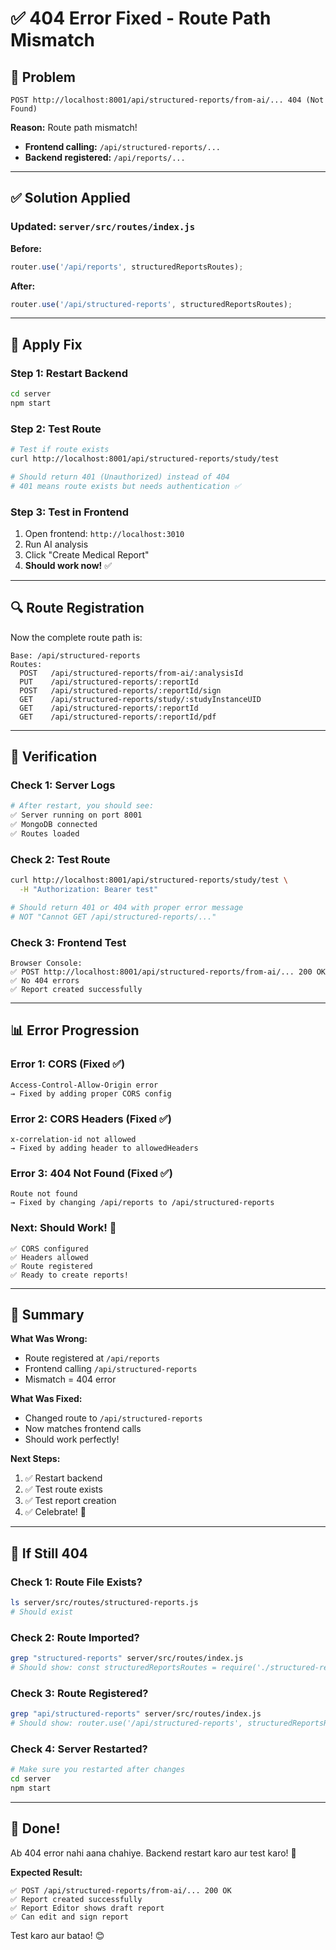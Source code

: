 # ✅ 404 Error Fixed - Route Path Mismatch

## 🐛 Problem

```
POST http://localhost:8001/api/structured-reports/from-ai/... 404 (Not Found)
```

**Reason:** Route path mismatch!

- **Frontend calling:** `/api/structured-reports/...`
- **Backend registered:** `/api/reports/...`

---

## ✅ Solution Applied

### Updated: `server/src/routes/index.js`

**Before:**
```javascript
router.use('/api/reports', structuredReportsRoutes);
```

**After:**
```javascript
router.use('/api/structured-reports', structuredReportsRoutes);
```

---

## 🚀 Apply Fix

### Step 1: Restart Backend
```bash
cd server
npm start
```

### Step 2: Test Route
```bash
# Test if route exists
curl http://localhost:8001/api/structured-reports/study/test

# Should return 401 (Unauthorized) instead of 404
# 401 means route exists but needs authentication ✅
```

### Step 3: Test in Frontend
1. Open frontend: `http://localhost:3010`
2. Run AI analysis
3. Click "Create Medical Report"
4. **Should work now!** ✅

---

## 🔍 Route Registration

Now the complete route path is:

```
Base: /api/structured-reports
Routes:
  POST   /api/structured-reports/from-ai/:analysisId
  PUT    /api/structured-reports/:reportId
  POST   /api/structured-reports/:reportId/sign
  GET    /api/structured-reports/study/:studyInstanceUID
  GET    /api/structured-reports/:reportId
  GET    /api/structured-reports/:reportId/pdf
```

---

## 🧪 Verification

### Check 1: Server Logs
```bash
# After restart, you should see:
✅ Server running on port 8001
✅ MongoDB connected
✅ Routes loaded
```

### Check 2: Test Route
```bash
curl http://localhost:8001/api/structured-reports/study/test \
  -H "Authorization: Bearer test"

# Should return 401 or 404 with proper error message
# NOT "Cannot GET /api/structured-reports/..."
```

### Check 3: Frontend Test
```
Browser Console:
✅ POST http://localhost:8001/api/structured-reports/from-ai/... 200 OK
✅ No 404 errors
✅ Report created successfully
```

---

## 📊 Error Progression

### Error 1: CORS (Fixed ✅)
```
Access-Control-Allow-Origin error
→ Fixed by adding proper CORS config
```

### Error 2: CORS Headers (Fixed ✅)
```
x-correlation-id not allowed
→ Fixed by adding header to allowedHeaders
```

### Error 3: 404 Not Found (Fixed ✅)
```
Route not found
→ Fixed by changing /api/reports to /api/structured-reports
```

### Next: Should Work! 🎉
```
✅ CORS configured
✅ Headers allowed
✅ Route registered
✅ Ready to create reports!
```

---

## 🎯 Summary

**What Was Wrong:**
- Route registered at `/api/reports`
- Frontend calling `/api/structured-reports`
- Mismatch = 404 error

**What Was Fixed:**
- Changed route to `/api/structured-reports`
- Now matches frontend calls
- Should work perfectly!

**Next Steps:**
1. ✅ Restart backend
2. ✅ Test route exists
3. ✅ Test report creation
4. ✅ Celebrate! 🎉

---

## 🐛 If Still 404

### Check 1: Route File Exists?
```bash
ls server/src/routes/structured-reports.js
# Should exist
```

### Check 2: Route Imported?
```bash
grep "structured-reports" server/src/routes/index.js
# Should show: const structuredReportsRoutes = require('./structured-reports');
```

### Check 3: Route Registered?
```bash
grep "api/structured-reports" server/src/routes/index.js
# Should show: router.use('/api/structured-reports', structuredReportsRoutes);
```

### Check 4: Server Restarted?
```bash
# Make sure you restarted after changes
cd server
npm start
```

---

## 🎉 Done!

Ab 404 error nahi aana chahiye. Backend restart karo aur test karo! 🚀

**Expected Result:**
```
✅ POST /api/structured-reports/from-ai/... 200 OK
✅ Report created successfully
✅ Report Editor shows draft report
✅ Can edit and sign report
```

Test karo aur batao! 😊
